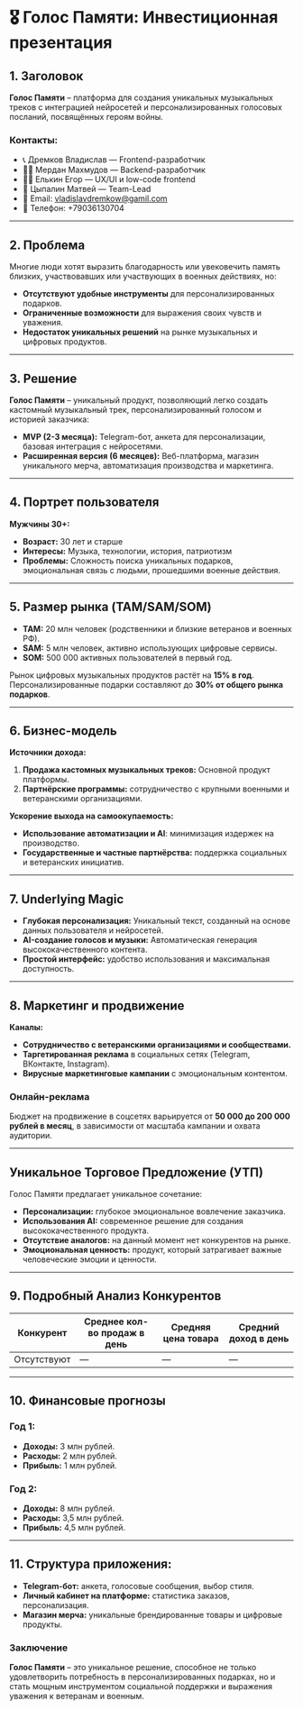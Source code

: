 # 🎖️ Голос Памяти: Инвестиционная презентация

## 1. Заголовок

**Голос Памяти** – платформа для создания уникальных музыкальных треков с интеграцией нейросетей и персонализированных голосовых посланий, посвящённых героям войны.

### Контакты:

- 📞 Дремков Владислав — Frontend-разработчик
- 👨‍💻 Мердан Махмудов — Backend-разработчик
- 👩‍🎨 Елькин Егор — UX/UI и low-code frontend
- 🔧 Цыпалин Матвей — Team-Lead
- 📧 Email: vladislavdremkow@gamil.com
- 📱 Телефон: +79036130704

---

## 2. Проблема

Многие люди хотят выразить благодарность или увековечить память близких, участвовавших или участвующих в военных действиях, но:

- **Отсутствуют удобные инструменты** для персонализированных подарков.
- **Ограниченные возможности** для выражения своих чувств и уважения.
- **Недостаток уникальных решений** на рынке музыкальных и цифровых продуктов.

---

## 3. Решение

**Голос Памяти** – уникальный продукт, позволяющий легко создать кастомный музыкальный трек, персонализированный голосом и историей заказчика:

- **MVP (2-3 месяца):** Telegram-бот, анкета для персонализации, базовая интеграция с нейросетями.
- **Расширенная версия (6 месяцев):** Веб-платформа, магазин уникального мерча, автоматизация производства и маркетинга.

---

## 4. Портрет пользователя

**Мужчины 30+:**

- **Возраст:** 30 лет и старше
- **Интересы:** Музыка, технологии, история, патриотизм
- **Проблемы:** Сложность поиска уникальных подарков, эмоциональная связь с людьми, прошедшими военные действия.

---

## 5. Размер рынка (TAM/SAM/SOM)

- **TAM:** 20 млн человек (родственники и близкие ветеранов и военных РФ).
- **SAM:** 5 млн человек, активно использующих цифровые сервисы.
- **SOM:** 500 000 активных пользователей в первый год.

Рынок цифровых музыкальных продуктов растёт на **15% в год**. Персонализированные подарки составляют до **30% от общего рынка подарков**.

---

## 6. Бизнес-модель

**Источники дохода:**

1. **Продажа кастомных музыкальных треков:** Основной продукт платформы.
2. **Партнёрские программы:** сотрудничество с крупными военными и ветеранскими организациями.

**Ускорение выхода на самоокупаемость:**

- **Использование автоматизации и AI**: минимизация издержек на производство.
- **Государственные и частные партнёрства:** поддержка социальных и ветеранских инициатив.

---

## 7. Underlying Magic

- **Глубокая персонализация:** Уникальный текст, созданный на основе данных пользователя и нейросетей.
- **AI-создание голосов и музыки:** Автоматическая генерация высококачественного контента.
- **Простой интерфейс:** удобство использования и максимальная доступность.

---

## 8. Маркетинг и продвижение

**Каналы:**

- **Сотрудничество с ветеранскими организациями и сообществами.**
- **Таргетированная реклама** в социальных сетях (Telegram, ВКонтакте, Instagram).
- **Вирусные маркетинговые кампании** с эмоциональным контентом.

### Онлайн-реклама

Бюджет на продвижение в соцсетях варьируется от **50 000 до 200 000 рублей в месяц**, в зависимости от масштаба кампании и охвата аудитории.

---

## Уникальное Торговое Предложение (УТП)

Голос Памяти предлагает уникальное сочетание:

- **Персонализации:** глубокое эмоциональное вовлечение заказчика.
- **Использования AI:** современное решение для создания высококачественного продукта.
- **Отсутствие аналогов:** на данный момент нет конкурентов на рынке.
- **Эмоциональная ценность:** продукт, который затрагивает важные человеческие эмоции и ценности.

---

## 9. Подробный Анализ Конкурентов

| Конкурент | Среднее кол-во продаж в день | Средняя цена товара | Средний доход в день |
|-----------|------------------------------|---------------------|----------------------|
| Отсутствуют | — | — | — |

---

## 10. Финансовые прогнозы

### Год 1:

- **Доходы:** 3 млн рублей.
- **Расходы:** 2 млн рублей.
- **Прибыль:** 1 млн рублей.

### Год 2:

- **Доходы:** 8 млн рублей.
- **Расходы:** 3,5 млн рублей.
- **Прибыль:** 4,5 млн рублей.

---

## 11. Структура приложения:

- **Telegram-бот:** анкета, голосовые сообщения, выбор стиля.
- **Личный кабинет на платформе:** статистика заказов, персонализация.
- **Магазин мерча:** уникальные брендированные товары и цифровые продукты.

### Заключение

**Голос Памяти** – это уникальное решение, способное не только удовлетворить потребность в персонализированных подарках, но и стать мощным инструментом социальной поддержки и выражения уважения к ветеранам и военным.
